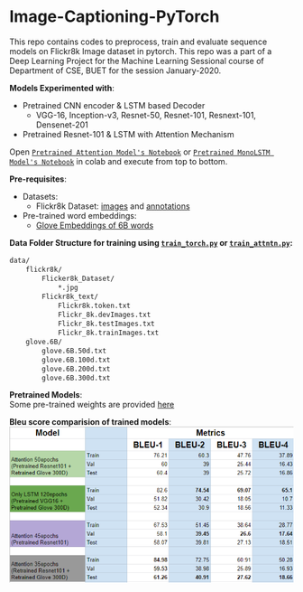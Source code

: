 # Image-Captioning-PyTorch
This repo contains codes to preprocess, train and evaluate sequence models on Flickr8k Image dataset in pytorch. This repo was a part of a Deep Learning Project for the Machine Learning Sessional course of Department of CSE, BUET for the session January-2020.

**Models Experimented with**:
- Pretrained CNN encoder & LSTM based Decoder
    - VGG-16, Inception-v3, Resnet-50, Resnet-101, Resnext-101, Densenet-201
- Pretrained Resnet-101 & LSTM with Attention Mechanism

Open [`Pretrained Attention Model's Notebook`](demo_attention_flickr8k.ipynb) or [`Pretrained MonoLSTM Model's Notebook`](demo_monolstm_flickr8k.ipynb) in colab and execute from top to bottom.  

**Pre-requisites**:
 - Datasets:
    - Flickr8k Dataset: [images](https://github.com/jbrownlee/Datasets/releases/download/Flickr8k/Flickr8k_Dataset.zip) and [annotations](https://github.com/jbrownlee/Datasets/releases/download/Flickr8k/Flickr8k_text.zip)
 - Pre-trained word embeddings:
    - [Glove Embeddings of 6B words](http://nlp.stanford.edu/data/glove.6B.zip)

**Data Folder Structure for training using [`train_torch.py`](train_torch.py) or [`train_attntn.py`](train_attntn.py):**
```
data/
    flickr8k/
        Flicker8k_Dataset/
            *.jpg
        Flickr8k_text/
            Flickr8k.token.txt
            Flickr_8k.devImages.txt
            Flickr_8k.testImages.txt
            Flickr_8k.trainImages.txt
    glove.6B/
        glove.6B.50d.txt
        glove.6B.100d.txt
        glove.6B.200d.txt
        glove.6B.300d.txt
```

**Pretrained Models**:  
Some pre-trained weights are provided [here](https://drive.google.com/drive/folders/16e_bNz92M5g3Myp2kKbGZcXIkDTjasP-?usp=sharing)

**Bleu score comparision of trained models**:
![alt text](artifacts/bleu_scores.png "Bleu Scores Comparision of some trained models")
